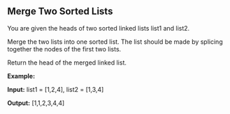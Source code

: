 ## Merge Two Sorted Lists

You are given the heads of two sorted linked lists list1 and list2.

Merge the two lists into one sorted list. The list should be made by splicing together the nodes of the first two lists.

Return the head of the merged linked list.

**Example:**

**Input:** list1 = [1,2,4], list2 = [1,3,4]

**Output:** [1,1,2,3,4,4]
